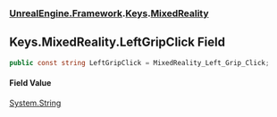 ### [UnrealEngine.Framework](UnrealEngine_Framework.md 'UnrealEngine.Framework').[Keys](Keys.md 'UnrealEngine.Framework.Keys').[MixedReality](Keys_MixedReality.md 'UnrealEngine.Framework.Keys.MixedReality')
## Keys.MixedReality.LeftGripClick Field
```csharp
public const string LeftGripClick = MixedReality_Left_Grip_Click;
```
#### Field Value
[System.String](https://docs.microsoft.com/en-us/dotnet/api/System.String 'System.String')
